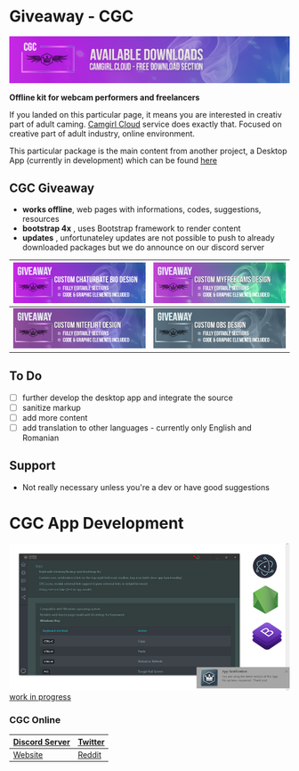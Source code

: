 # Giveaway - CGC

![CGC KIT](https://raw.githubusercontent.com/cgc-dan/cgc-designers/master/giveaway/assets/fdownload.jpg)

**Offline kit for webcam performers and freelancers**

If you landed on this particular page, it means you are interested in creativ part of adult caming.
[Camgirl Cloud](https://camgirl.cloud/editor/) service does exactly that. Focused on creative part of adult industry, online environment.

This particular package is the main content from another project, a Desktop App (currently in development) which can be found [here](https://github.com/cgc-dan/cgc-app)

## CGC Giveaway
- **works offline**, web pages with informations, codes, suggestions, resources
- **bootstrap 4x** , uses Bootstrap framework to render content
- **updates** , unfortunateley updates are not possible to push to already downloaded packages but we do announce on our discord server

![CGC CB Cover](https://raw.githubusercontent.com/cgc-dan/cgc-designers/master/giveaway/assets/cb-cover.jpg) | ![CGC MFC Cover](https://raw.githubusercontent.com/cgc-dan/cgc-designers/master/giveaway/assets/mfc-cover.jpg)
------------ | -------------
![CGC NF Cover](https://raw.githubusercontent.com/cgc-dan/cgc-designers/master/giveaway/assets/nf-cover.jpg) | ![CGC OBS Cover](https://raw.githubusercontent.com/cgc-dan/cgc-designers/master/giveaway/assets/obs-cover.jpg)


## To Do
- [ ] further develop the desktop app and integrate the source 
- [ ] sanitize markup
- [ ] add more content
- [ ] add translation to other languages - currently only English and Romanian

## Support
- Not really necessary unless you're a dev or have good suggestions

 
# CGC App Development
![CGC APP](https://raw.githubusercontent.com/cgc-dan/cgc-app/master/docs/screens/cgc-app-templatev1.jpg)
[work in progress](https://github.com/cgc-dan/cgc-app)

### CGC Online
[Discord Server](https://discord.gg/u7rKW2H) | [Twitter](https://twitter.com/CamgirlCloud)
----------------- | -----------------
[Website](https://camgirl.cloud/editor/) | [Reddit](https://www.reddit.com/r/CamgirlLiveEditor/)
